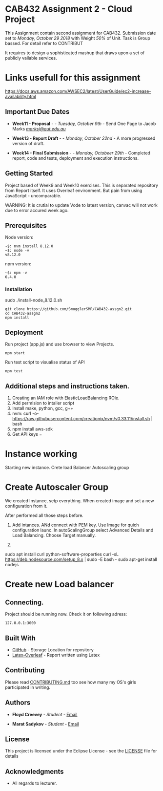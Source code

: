 # CAB432 Assignment 2 - Cloud Project

This Assignment contain second assignment for CAB432. Submission date set to *Monday, October 29 2018* with Weight *50%* of Unit. Task is Group bassed. For detail refer to CONTRIBUT

It requires to design a sophisticated mashup that draws upon a set of publicly  vailable services.

# Links usefull for this assignment
https://docs.aws.amazon.com/AWSEC2/latest/UserGuide/ec2-increase-availability.html



## Important Due Dates

* **Week11 - Proposal** -  - *Tuesday, October 9th* - Send One Page to Jacob Marks *marksj@qut.edu.au*

* **Week13 - Report Draft** -  - *Monday, October 22nd* - A more progressed version of draft.

* **Week14 - Final Submission** -  - *Monday, Octobeer 29th* - Completed report, code and tests, deployment and execution instructions.

## Getting Started

Project based of Week9 and Week10 exercises. This is separated repository from Report itself. It uses Overleaf environment. But pain from using JavaScript - uncomparable.

WARNING: It is crutial to update Vode to latest version, canvac will not work due to error accured week ago.
## Prerequisites
Node version:
```
~$: nvm install 8.12.0
~$: node -v
v8.12.0
```
npm version:
```
~$: npm -v
6.4.0
```
### Installation
sudo ./install-node_8.12.0.sh
```
git clone https://github.com/SmugglerSMR/CAB432-assgn2.git
cd CAB432-assgn2
npm install
```
## Deployment
Run project (app.js) and use browser to view Projects.
```
npm start
```

Run test script to visualise status of API
```
npm test
```

## Additional steps and instructions taken.

1) Creating an IAM role with ElasticLoadBalancing ROle.
2) Add permision to intaller script
3) Install make, python, gcc, g++
4) nvm: curl -o- https://raw.githubusercontent.com/creationix/nvm/v0.33.11/install.sh | bash
4) npm install aws-sdk
5) Get API keys = 


# Instance working
Starting new instance.
Crete load Balancer
Autoscaling group


# Create Autoscaler Group
We created Instance, setp everything.
When created image and set a new configuration from it.

After performed all those steps before.

1) Add intances. ANd connect with PEM key.
Use Image for quich configuration launc.
In autoScalingGroup select Advanced Details and Load Balancing. Choose Target manually.

2)
sudo apt install curl python-software-properties
curl -sL https://deb.nodesource.com/setup_8.x | sudo -E bash -
sudo apt-get install nodejs

# Create new Load balancer



## Connecting.
Project should be running now.
Check it on following adress:
```
127.0.0.1:3000
```







## Built With

* [GitHub](https://github.com/SmugglerSMR/CAB432-assgn2) - Storage Location for repository
* [Latex-Overleaf](https://www.overleaf.com/project/5bbaef9b5da0456215f7b261) - Report written using Latex

## Contributing

Please read [CONTRIBUTING.md](https://github.com/) too see how many my OS's girls participated in writing.

## Authors
* **Floyd Creevey** - *Student* - [Email](floyd.creevey@connect.qut.edu.au)

* **Marat Sadykov** - *Student* - [Email](marat.sadykov@connect.qut.edu.au)
## License

This project is licensed under the Eclipse License - see the [LICENSE](LICENSE) file for details

## Acknowledgments
* All regards to lecturer.